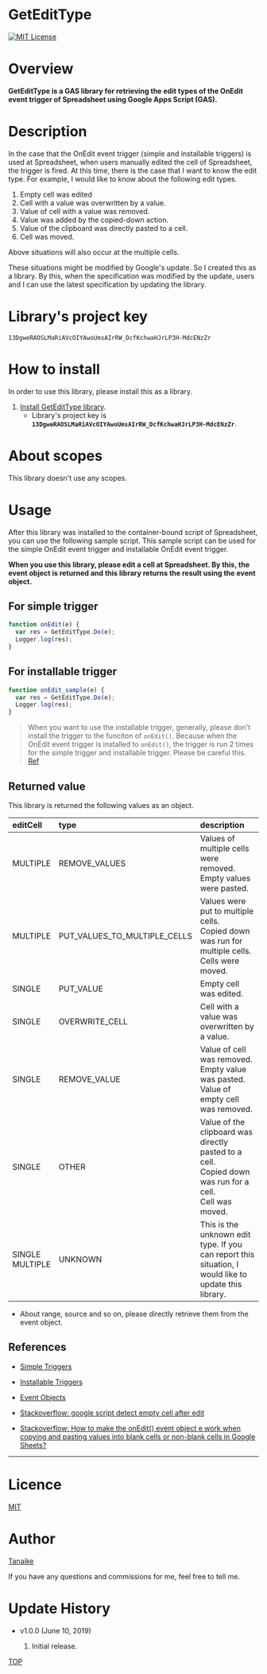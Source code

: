 # GetEditType

<a name="TOP"></a>
[![MIT License](http://img.shields.io/badge/license-MIT-blue.svg?style=flat)](LICENCE)

<a name="Overview"></a>

# Overview

**GetEditType is a GAS library for retrieving the edit types of the OnEdit event trigger of Spreadsheet using Google Apps Script (GAS).**

<a name="Description"></a>

# Description

In the case that the OnEdit event trigger (simple and installable triggers) is used at Spreadsheet, when users manually edited the cell of Spreadsheet, the trigger is fired. At this time, there is the case that I want to know the edit type. For example, I would like to know about the following edit types.

1. Empty cell was edited
2. Cell with a value was overwritten by a value.
3. Value of cell with a value was removed.
4. Value was added by the copied-down action.
5. Value of the clipboard was directly pasted to a cell.
6. Cell was moved.

Above situations will also occur at the multiple cells.

These situations might be modified by Google's update. So I created this as a library. By this, when the specification was modified by the update, users and I can use the latest specification by updating the library.

# Library's project key

```
13DgweRAOSLMaRiAVcOIYAwoUmsAIrRW_DcfKchwaHJrLP3H-MdcENzZr
```

<a name="Howtoinstall"></a>

# How to install

In order to use this library, please install this as a library.

1. [Install GetEditType library](https://developers.google.com/apps-script/guides/libraries).
   - Library's project key is **`13DgweRAOSLMaRiAVcOIYAwoUmsAIrRW_DcfKchwaHJrLP3H-MdcENzZr`**.

<a name="Usage"></a>

# About scopes

This library doesn't use any scopes.

# Usage

After this library was installed to the container-bound script of Spreadsheet, you can use the following sample script. This sample script can be used for the simple OnEdit event trigger and installable OnEdit event trigger.

**When you use this library, please edit a cell at Spreadsheet. By this, the event object is returned and this library returns the result using the event object.**

## For simple trigger

```javascript
function onEdit(e) {
  var res = GetEditType.Do(e);
  Logger.log(res);
}
```

## For installable trigger

```javascript
function onEdit_sample(e) {
  var res = GetEditType.Do(e);
  Logger.log(res);
}
```

> When you want to use the installable trigger, generally, please don't install the trigger to the funciton of `onEdit()`. Because when the OnEdit event trigger is installed to `onEdit()`, the trigger is run 2 times for the simple trigger and installable trigger. Please be careful this. [Ref](https://gist.github.com/tanaikech/88f7fd5ed14da5e9afde18310da61cb5)

## Returned value

This library is returned the following values as an object.

| editCell           | type                         | description                                                                                                 |
| :----------------- | :--------------------------- | :---------------------------------------------------------------------------------------------------------- |
| MULTIPLE           | REMOVE_VALUES                | Values of multiple cells were removed.<br>Empty values were pasted.                                         |
| MULTIPLE           | PUT_VALUES_TO_MULTIPLE_CELLS | Values were put to multiple cells.<br>Copied down was run for multiple cells.<br>Cells were moved.          |
| SINGLE             | PUT_VALUE                    | Empty cell was edited.                                                                                      |
| SINGLE             | OVERWRITE_CELL               | Cell with a value was overwritten by a value.                                                               |
| SINGLE             | REMOVE_VALUE                 | Value of cell was removed.<br>Empty value was pasted.<br>Value of empty cell was removed.                   |
| SINGLE             | OTHER                        | Value of the clipboard was directly pasted to a cell.<br>Copied down was run for a cell.<br>Cell was moved. |
| SINGLE<br>MULTIPLE | UNKNOWN                      | This is the unknown edit type. If you can report this situation, I would like to update this library.       |

- About range, source and so on, please directly retrieve them from the event object.

## References

- [Simple Triggers](https://developers.google.com/apps-script/guides/triggers/#onedite)

- [Installable Triggers](https://developers.google.com/apps-script/guides/triggers/installable)

- [Event Objects](https://developers.google.com/apps-script/guides/triggers/events#edit)

- [Stackoverflow: google script detect empty cell after edit](https://stackoverflow.com/q/51548360)

- [Stackoverflow: How to make the onEdit() event object e work when copying and pasting values into blank cells or non-blank cells in Google Sheets?](https://stackoverflow.com/q/56445944)

---

<a name="Licence"></a>

# Licence

[MIT](LICENCE)

<a name="Author"></a>

# Author

[Tanaike](https://tanaikech.github.io/about/)

If you have any questions and commissions for me, feel free to tell me.

<a name="Update_History"></a>

# Update History

- v1.0.0 (June 10, 2019)

  1. Initial release.

[TOP](#TOP)
